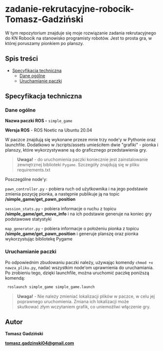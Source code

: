 # zadanie-rekrutacyjne-robocik-Tomasz-Gadziński

W tym repozytorium znajduje się moje rozwiązanie zadania rekrutacyjnego do KN Robocik na stanowisko programisty robotów. Jest to prosta gra, w której poruszamy pionkiem po planszy.

## Spis treści

- [Specyfikacja techniczna](#specyfikacja-techniczna)
  - [Dane ogólne](#dane-ogólne)
  - [Uruchamianie paczki](#uruchamianie-paczki)

## Specyfikacja techniczna
### Dane ogólne
**Nazwa paczki ROS -** `simple_game`

**Wersja ROS** - ROS Noetic na Ubuntu 20.04

W paczce znajdują się wykonane przeze mnie trzy node'y w Pythonie oraz launchfile. Dodatkowo w /scripts/assets umieściłem dwie "grafiki" - pionka i planszy, które wykorzystywane są do graficznego przedstawienia gry.
 > **Uwaga!** - do uruchomienia paczki koniecznie jest zainstalowanie zewnętrznej biblioteki `Pygame`. Szczegóły znajdują się w pliku requirements.txt

Posczególne node'y:

`pawn_controller.py` - pobiera ruch od użytkownika i na jego podstawie zmienia pozycję pionka, a następnie publikuje ją na topic **/simple_game/get_pawn_position**

`session_stats.py` - pobiera informacje o ruchu z topicu **/simple_game/get_move_info** i na ich podstawie generuje na koniec gry podstawowe statystyki

`map_generator.py` - pobiera informacje o położeniu pionka z topicu **/simple_game/get_pawn_position** i generuje planszę oraz pionka wykorzystując bibliotekę Pygame

### Uruchamianie paczki
Po odpowiednim zbudowaniu paczki należy, używając komendy `chmod +x nawza_pliku.py`, nadać wszystkim node'om uprawnienia do uruchamiania. Po zrobieniu tego, dzięki launchfile, można uruchomić paczkę poniższą komendą:
```bash
 roslaunch simple_game simple_game.launch 
```
> **Uwaga!** - Nie należy zmieniać lokalizacji plików w paczce, w celu jej poprawnego uruchomienia. Zmiana ich lokalizacji może skutkować złym wczytaniem grafik, co uniemożliwi włączenie gry.

## Autor
**Tomasz Gadziński**

**tomasz.gadzinski04@gmail.com**
